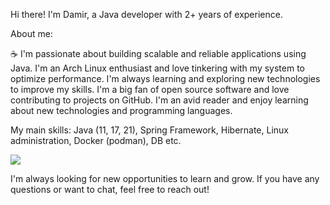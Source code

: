Hi there! I'm Damir, a Java developer with 2+ years of experience.

About me:

☕️ I'm passionate about building scalable and reliable applications using Java.
I'm an Arch Linux enthusiast and love tinkering with my system to optimize performance.
I'm always learning and exploring new technologies to improve my skills.
I'm a big fan of open source software and love contributing to projects on GitHub.
I'm an avid reader and enjoy learning about new technologies and programming languages.

My main skills: Java (11, 17, 21), Spring Framework, Hibernate, Linux administration, Docker (podman), DB etc.

![](https://komarev.com/ghpvc/?username=DameerGamlet)

I'm always looking for new opportunities to learn and grow. If you have any questions or want to chat, feel free to reach out!
